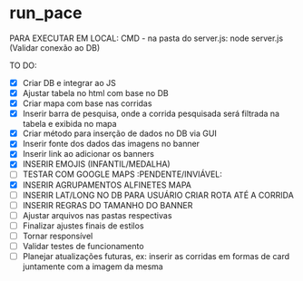 # run_pace

PARA EXECUTAR EM LOCAL:
CMD - na pasta do server.js: node server.js (Validar conexão ao DB)

TO DO:
- [X] Criar DB e integrar ao JS 
- [X] Ajustar tabela no html com base no DB 
- [X] Criar mapa com base nas corridas 
- [X] Inserir barra de pesquisa, onde a corrida pesquisada será filtrada na tabela e exibida no mapa
- [X] Criar método para inserção de dados no DB via GUI 
- [X] Inserir fonte dos dados das imagens no banner 
- [X] Inserir link ao adicionar os banners
- [X] INSERIR EMOJIS (INFANTIL/MEDALHA)
- [ ] TESTAR COM GOOGLE MAPS :PENDENTE/INVIÁVEL:
- [X] INSERIR AGRUPAMENTOS ALFINETES MAPA
- [ ] INSERIR LAT/LONG NO DB PARA USUÁRIO CRIAR ROTA ATÉ A CORRIDA 
- [ ] INSERIR REGRAS DO TAMANHO DO BANNER
- [ ] Ajustar arquivos nas pastas respectivas
- [ ] Finalizar ajustes finais de estilos
- [ ] Tornar responsível 
- [ ] Validar testes de funcionamento
- [ ] Planejar atualizações futuras, ex: inserir as corridas em formas de card juntamente com a imagem da mesma